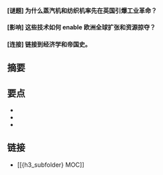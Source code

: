 #### [谜题] 为什么蒸汽机和纺织机率先在英国引爆工业革命？


#### [影响] 这些技术如何 enable 欧洲全球扩张和资源掠夺？


#### [连接] 链接到经济学和帝国史。


## 摘要


## 要点

- 
- 
- 

## 链接

- [[{h3_subfolder} MOC]]
